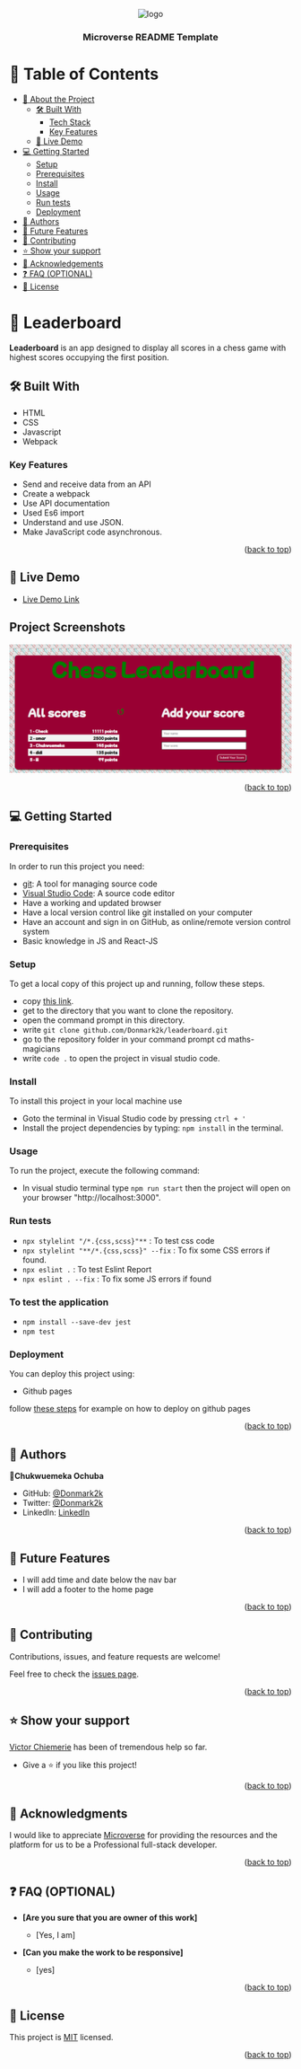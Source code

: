 <a name="readme-top"></a>

<!--
HOW TO USE:
This is an example of how you may give instructions on setting up your project locally.

Modify this file to match your project and remove sections that don't apply.

REQUIRED SECTIONS:
- Table of Contents
- About the Project
  - Built With
  - Live Demo
- Getting Started
- Authors
- Future Features
- Contributing
- Show your support
- Acknowledgements
- License

OPTIONAL SECTIONS:
- FAQ

After you're finished please remove all the comments and instructions!
-->

<div align="center">
  <!-- You are encouraged to replace this logo with your own! Otherwise you can also remove it. -->
  <img src="https://cdn.icon-icons.com/icons2/3414/PNG/512/star_leaderboard_icon_218055.png" alt="logo" width="140"  height="auto" />
  <br/>

  <h3><b>Microverse README Template</b></h3>

</div>

<!-- TABLE OF CONTENTS -->

# 📗 Table of Contents

- [📖 About the Project](#about-project)
  - [🛠 Built With](#built-with)
    - [Tech Stack](#tech-stack)
    - [Key Features](#key-features)
  - [🚀 Live Demo](#live-demo)
- [💻 Getting Started](#getting-started)
  - [Setup](#setup)
  - [Prerequisites](#prerequisites)
  - [Install](#install)
  - [Usage](#usage)
  - [Run tests](#run-tests)
  - [Deployment](#triangular_flag_on_post-deployment)
- [👥 Authors](#authors)
- [🔭 Future Features](#future-features)
- [🤝 Contributing](#contributing)
- [⭐️ Show your support](#support)
- [🙏 Acknowledgements](#acknowledgements)
- [❓ FAQ (OPTIONAL)](#faq)
- [📝 License](#license)

<!-- PROJECT DESCRIPTION -->

# 📖 Leaderboard  <a name="about-project"></a>

**Leaderboard** is an app designed to display all scores in a chess game with highest scores occupying the first position.


## 🛠 Built With <a name="built-with"></a>
- HTML
- CSS
- Javascript
- Webpack
<!-- Features -->

### Key Features <a name="key-features"></a>


- Send and receive data from an API
- Create a webpack
- Use API documentation
- Used Es6 import
- Understand and use JSON.
- Make JavaScript code asynchronous.


<p align="right">(<a href="#readme-top">back to top</a>)</p>

<!-- LIVE DEMO -->

## 🚀 Live Demo <a name="live-demo"></a>

<!-- > Add a link to your deployed project. -->

- [Live Demo Link](https://donmark2k.github.io/leaderboard/dist/)

## Project Screenshots

![Home page](./src/asset/screenshot.png)

<p align="right">(<a href="#readme-top">back to top</a>)</p>

<!-- GETTING STARTED -->

## 💻 Getting Started <a name="getting-started"></a>

### Prerequisites

In order to run this project you need:
- [git](https://git-scm.com/downloads): A tool for managing source code
- [Visual Studio Code](https://code.visualstudio.com/): A source code editor
- Have a working and updated browser
- Have a local version control like git installed on your computer
- Have an account and sign in on GitHub, as online/remote version control system
- Basic knowledge in JS and React-JS

### Setup
To get a local copy of this project up and running, follow these steps.
- copy [this link](https://github.com/Donmark2k/leaderboard.git).
- get to the directory that you want to clone the repository.
- open the command prompt in this directory.
- write `git clone github.com/Donmark2k/leaderboard.git`
- go to the repository folder in your command prompt cd maths-magicians
- write `code .` to open the project in visual studio code.

### Install

To install this project in your local machine use

- Goto the terminal in Visual Studio code by pressing `ctrl + '`
- Install the project dependencies by typing: `npm install` in the terminal.

### Usage
To run the project, execute the following command:

- In visual studio terminal type `npm run start` then the project will open on your browser "http://localhost:3000".

### Run tests

- `npx stylelint "/*.{css,scss}"**` : To test css code
- `npx stylelint "**/*.{css,scss}" --fix` : To fix some CSS errors if found.
- `npx eslint .` : To test Eslint Report
- `npx eslint . --fix` : To fix some JS errors if found

### To test the application

- `npm install --save-dev jest`
- `npm test`

### Deployment

You can deploy this project using:
- Github pages

<p>follow <a href="https://www.w3schools.com/git/git_remote_pages.asp?remote=github">these steps</a> for example on how to deploy on github pages</p>

<p align="right">(<a href="#readme-top">back to top</a>)</p>

<!-- AUTHORS -->

## 👥 Authors <a name="authors"></a>

 👤**Chukwuemeka Ochuba**

- GitHub: [@Donmark2k](https://github.com/Donmark2k)
- Twitter: [@Donmark2k](https://twitter.com/donmark2k)
- LinkedIn: [LinkedIn](https://www.linkedin.com/in/chukwuemeka-ochuba/)


<p align="right">(<a href="#readme-top">back to top</a>)</p>

<!-- FUTURE FEATURES -->

## 🔭 Future Features <a name="future-features"></a>
- I will add time and date below the nav bar
- I will add a footer to the home page

<p align="right">(<a href="#readme-top">back to top</a>)</p>

<!-- CONTRIBUTING -->

## 🤝 Contributing <a name="contributing"></a>

Contributions, issues, and feature requests are welcome!

Feel free to check the [issues page](https://github.com/Donmark2k/leaderboard/issues).

<p align="right">(<a href="#readme-top">back to top</a>)</p>

<!-- SUPPORT -->

## ⭐️ Show your support <a name="support"></a>

[Victor Chiemerie](https://github.com/Victor-chiemerie) has been of tremendous help so far.
- Give a ⭐️ if you like this project!

<p align="right">(<a href="#readme-top">back to top</a>)</p>

<!-- ACKNOWLEDGEMENTS -->

## 🙏 Acknowledgments <a name="acknowledgements"></a>

I would like to appreciate [Microverse](https://www.microverse.org/) for providing the resources and the platform for us to be a Professional full-stack developer.

<p align="right">(<a href="#readme-top">back to top</a>)</p>

<!-- FAQ (optional) -->

## ❓ FAQ (OPTIONAL) <a name="faq"></a>

- **[Are you sure that you are owner of this work]**

  - [Yes, I am]

- **[Can you make the work to be responsive]**

  - [yes]


<p align="right">(<a href="#readme-top">back to top</a>)</p>

<!-- LICENSE -->

## 📝 License <a name="license"></a>

This project is [MIT](MIT.md) licensed.

<p align="right">(<a href="#readme-top">back to top</a>)</p>
